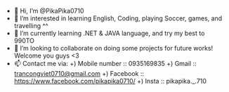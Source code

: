 - 👋 Hi, I’m @PikaPika0710
- 👀 I’m interested in learning English, Coding, playing Soccer, games, and travelling ^^ 
- 🌱 I’m currently learning .NET & JAVA language, and try my best to 990TO
- 💞️ I’m looking to collaborate on doing some projects for future works! Welcome you guys <3
- 📫 Contact me via:
+) Mobile number :: 0935169835
+) Gmail :: trancongviet0710@gmail.com
+) Facebook :: https://www.facebook.com/pikapika0710/
+) Insta :: pikapika._.710
<!---
PikaPika0710/PikaPika0710 is a ✨ special ✨ repository because its `README.md` (this file) appears on your GitHub profile.
You can click the Preview link to take a look at your changes.
--->

